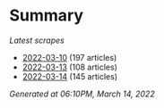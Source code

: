 # Summary
*Latest scrapes*
* [2022-03-10](https://github.com/nuuuwan/news_lk/blob/data/news_lk.2022-03-10.json) (197 articles)
* [2022-03-13](https://github.com/nuuuwan/news_lk/blob/data/news_lk.2022-03-13.json) (108 articles)
* [2022-03-14](https://github.com/nuuuwan/news_lk/blob/data/news_lk.2022-03-14.json) (145 articles)

*Generated at 06:10PM, March 14, 2022*